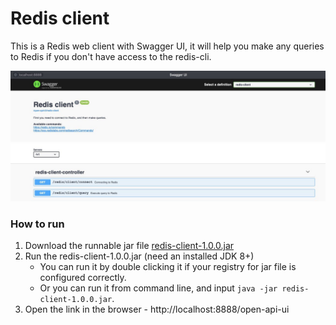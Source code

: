 # Redis client

This is a Redis web client with Swagger UI, it will help you make any queries to Redis if you don't have access to the redis-cli.

![Redis client Swagger UI](raw/redis-client-swagger-ui.png)

### How to run

1. Download the runnable jar file [redis-client-1.0.0.jar](raw/redis-client-1.0.0.jar)
2. Run the redis-client-1.0.0.jar (need an installed JDK 8+)
    - You can run it by double clicking it if your registry for jar file is configured correctly.
    - Or you can run it from command line, and input `java -jar redis-client-1.0.0.jar`.
3. Open the link in the browser - http://localhost:8888/open-api-ui
